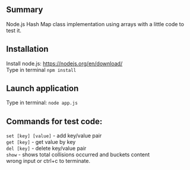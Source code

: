 ## Summary
Node.js Hash Map class implementation using arrays with a little code to test it.

## Installation
Install node.js: https://nodejs.org/en/download/<br/>
Type in terminal `npm install`

## Launch application
Type in terminal: `node app.js`

## Commands for test code: 
`set [key] [value]` - add key/value pair<br/>
`get [key]` - get value by key<br/>
`del [key]` - delete key/value pair<br/>
`show` - shows total collisions occurred and buckets content<br/>
wrong input or ctrl+c to terminate.